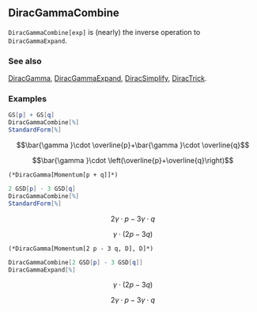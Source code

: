 ## DiracGammaCombine

`DiracGammaCombine[exp]` is (nearly) the inverse operation to `DiracGammaExpand`.

### See also

[DiracGamma](DiracGamma), [DiracGammaExpand](DiracGammaExpand), [DiracSimplify](DiracSimplify), [DiracTrick](DiracTrick).

### Examples

```mathematica
GS[p] + GS[q]
DiracGammaCombine[%]
StandardForm[%]
```

$$\bar{\gamma }\cdot \overline{p}+\bar{\gamma }\cdot \overline{q}$$

$$\bar{\gamma }\cdot \left(\overline{p}+\overline{q}\right)$$

```
(*DiracGamma[Momentum[p + q]]*)
```

```mathematica
2 GSD[p] - 3 GSD[q]
DiracGammaCombine[%]
StandardForm[%]
```

$$2 \gamma \cdot p-3 \gamma \cdot q$$

$$\gamma \cdot (2 p-3 q)$$

```
(*DiracGamma[Momentum[2 p - 3 q, D], D]*)
```

```mathematica
DiracGammaCombine[2 GSD[p] - 3 GSD[q]]
DiracGammaExpand[%]
```

$$\gamma \cdot (2 p-3 q)$$

$$2 \gamma \cdot p-3 \gamma \cdot q$$